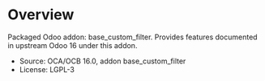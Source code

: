 # Overview

Packaged Odoo addon: base_custom_filter. Provides features documented in upstream Odoo 16 under this addon.

- Source: OCA/OCB 16.0, addon base_custom_filter
- License: LGPL-3
